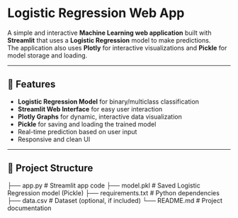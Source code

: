 # Logistic Regression Web App

A simple and interactive **Machine Learning web application** built with **Streamlit** that uses a **Logistic Regression** model to make predictions.  
The application also uses **Plotly** for interactive visualizations and **Pickle** for model storage and loading.

---

## 🚀 Features

- **Logistic Regression Model** for binary/multiclass classification
- **Streamlit Web Interface** for easy user interaction
- **Plotly Graphs** for dynamic, interactive data visualization
- **Pickle** for saving and loading the trained model
- Real-time prediction based on user input
- Responsive and clean UI

---

## 📂 Project Structure
├── app.py # Streamlit app code
├── model.pkl # Saved Logistic Regression model (Pickle)
├── requirements.txt # Python dependencies
├── data.csv # Dataset (optional, if included)
└── README.md # Project documentation
